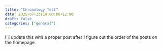 ```yaml
---
title: "Chronology Test"
date: 2025-07-23T10:00:00+12:00
draft: false
categories: ["general"]
---
```


I'll update this with a proper post after I figure out the order of the posts on the homepage.


